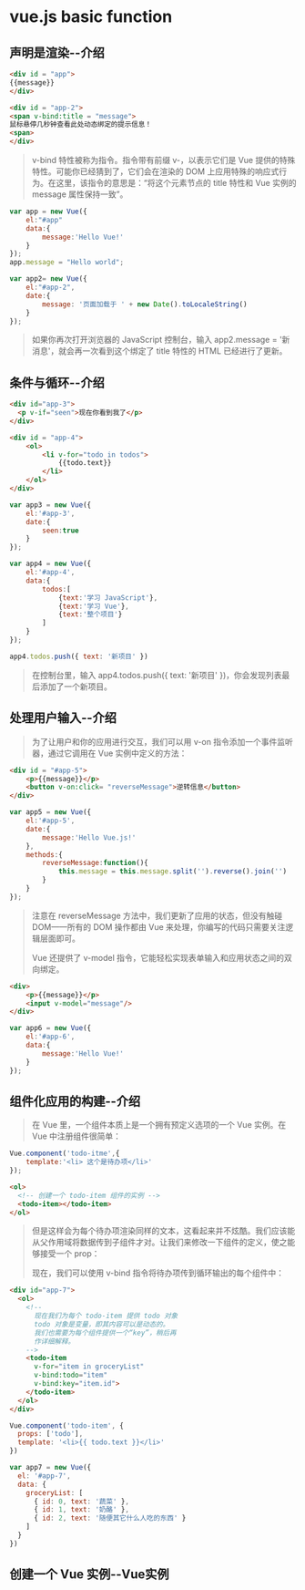 # vue.js basic function

## 声明是渲染--介绍

```html
<div id = "app">
{{message}}
</div>

<div id = "app-2">
<span v-bind:title = "message">
鼠标悬停几秒钟查看此处动态绑定的提示信息！
<span>
</div>
```

>v-bind 特性被称为指令。指令带有前缀 v-，以表示它们是 Vue 提供的特殊特性。可能你已经猜到了，它们会在渲染的 DOM 上应用特殊的响应式行为。在这里，该指令的意思是：“将这个元素节点的 title 特性和 Vue 实例的 message 属性保持一致”。

```js
var app = new Vue({
    el:"#app"
    data:{
        message:'Hello Vue!'
    }
});
app.message = "Hello world";

var app2= new Vue({
    el:"#app-2",
    date:{
        message: '页面加载于 ' + new Date().toLocaleString()
    }
});
```

>如果你再次打开浏览器的 JavaScript 控制台，输入 app2.message = '新消息'，就会再一次看到这个绑定了 title 特性的 HTML 已经进行了更新。

## 条件与循环--介绍

```html
<div id="app-3">
  <p v-if="seen">现在你看到我了</p>
</div>

<div id = "app-4">
    <ol>
        <li v-for="todo in todos">
            {{todo.text}}
        </li>
    </ol>
</div>
```

```js
var app3 = new Vue({
    el:'#app-3',
    date:{
        seen:true
    }
});

var app4 = new Vue({
    el:'#app-4',
    data:{
        todos:[
            {text:'学习 JavaScript'},
            {text:'学习 Vue'},
            {text:'整个项目'}
        ]
    }
});

app4.todos.push({ text: '新项目' })
```

>在控制台里，输入 app4.todos.push({ text: '新项目' })，你会发现列表最后添加了一个新项目。

## 处理用户输入--介绍

>为了让用户和你的应用进行交互，我们可以用 v-on 指令添加一个事件监听器，通过它调用在 Vue 实例中定义的方法：

```html
<div id = "#app-5">
    <p>{{message}}</p>
    <button v-on:click= "reverseMessage">逆转信息</button>
</div>
```

```js
var app5 = new Vue({
    el:'#app-5',
    date:{
        message:'Hello Vue.js!'
    },
    methods:{
        reverseMessage:function(){
            this.message = this.message.split('').reverse().join('')
        }
    }
});
```

>注意在 reverseMessage 方法中，我们更新了应用的状态，但没有触碰 DOM——所有的 DOM 操作都由 Vue 来处理，你编写的代码只需要关注逻辑层面即可。
>
>Vue 还提供了 v-model 指令，它能轻松实现表单输入和应用状态之间的双向绑定。

```html
<div>
    <p>{{message}}</p>
    <input v-model="message"/>
</div>
```

```js
var app6 = new Vue({
    el:'#app-6',
    data:{
        message:'Hello Vue!'
    }
});
```

## 组件化应用的构建--介绍

>在 Vue 里，一个组件本质上是一个拥有预定义选项的一个 Vue 实例。在 Vue 中注册组件很简单：

```js
Vue.component('todo-itme',{
    template:'<li> 这个是待办项</li>'
});
```

```html
<ol>
  <!-- 创建一个 todo-item 组件的实例 -->
  <todo-item></todo-item>
</ol>
```

>但是这样会为每个待办项渲染同样的文本，这看起来并不炫酷。我们应该能从父作用域将数据传到子组件才对。让我们来修改一下组件的定义，使之能够接受一个 prop：
>
>现在，我们可以使用 v-bind 指令将待办项传到循环输出的每个组件中：

```html
<div id="app-7">
  <ol>
    <!--
      现在我们为每个 todo-item 提供 todo 对象
      todo 对象是变量，即其内容可以是动态的。
      我们也需要为每个组件提供一个“key”，稍后再
      作详细解释。
    -->
    <todo-item
      v-for="item in groceryList"
      v-bind:todo="item"
      v-bind:key="item.id">
    </todo-item>
  </ol>
</div>
```

```js
Vue.component('todo-item', {
  props: ['todo'],
  template: '<li>{{ todo.text }}</li>'
})

var app7 = new Vue({
  el: '#app-7',
  data: {
    groceryList: [
      { id: 0, text: '蔬菜' },
      { id: 1, text: '奶酪' },
      { id: 2, text: '随便其它什么人吃的东西' }
    ]
  }
})
```

## 创建一个 Vue 实例--Vue实例

